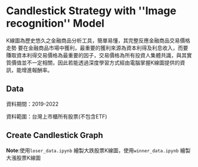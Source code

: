 # Candlestick Strategy with ''Image recognition'' Model
K線圖為歷史悠久之金融商品分析工具，簡單易懂，其完整反應金融商品交易價格走勢
要在金融商品市場中獲利，最重要的獲利來源為資本利得及利息收入，而要賺取資本利得交易價格為最重要的因子，交易價格為所有投資人集體共識，與其實質價值並不一定相關，因此若能透過深度學習方式經由電腦掌握K線圖提供的資訊，能增進報酬率。
## Data
資料期間：2019-2022

資料範圍：台灣上市櫃所有股票(不包含ETF)
## Create Candlestick Graph

**Note**:使用`loser_data.ipynb` 繪製大跌股票K線圖，使用`winner_data.ipynb` 繪製大漲股票K線圖
